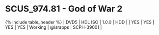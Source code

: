 # SCUS_974.81 - God of War 2

{% include table_header %}
| DVD5 | HDL ISO | 1.0.0 | HDD |  | YES | YES | YES | YES | Working | @israpps | SCPH-39001 |  
